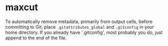 # maxcut

To automatically remove metadata, primarily from output cells, before committing to Git, place `.gitattributes_global` and `.gitconfig` in your home directory.
If you already have `.gitconfig', most probably you do, just append to the end of the file.


